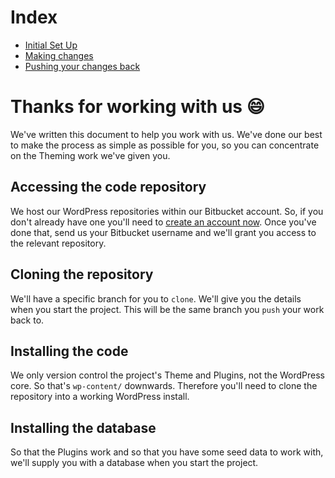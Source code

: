 # Index

 - [Initial Set Up](https://github.com/ninefortyone/wordpress-workflow/blob/master/page/themedesigning.md#designing-a-new-wordpress-theme)
 - [Making changes](https://github.com/ninefortyone/wordpress-workflow/blob/master/page/repo.md#creating-a-new-code-repository)
 - [Pushing your changes back](https://github.com/ninefortyone/wordpress-workflow/blob/master/page/hosting.md#create-the-install)

# Thanks for working with us :smile:

We've written this document to help you work with us. We've done our best to make the process as simple as possible for you, so you can concentrate on the Theming work we've given you.

## Accessing the code repository

We host our WordPress repositories within our Bitbucket account. So, if you don't already have one you'll need to [create an account now](https://bitbucket.org/account/signup/). Once you've done that, send us your Bitbucket username and we'll grant you access to the relevant repository.

## Cloning the repository

We'll have a specific branch for you to `clone`. We'll give you the details when you start the project. This will be the same branch you `push` your work back to.

## Installing the code

We only version control the project's Theme and Plugins, not the WordPress core. So that's `wp-content/` downwards. Therefore you'll need to clone the repository into a working WordPress install.

## Installing the database

So that the Plugins work and so that you have some seed data to work with, we'll supply you with a database when you start the project.


